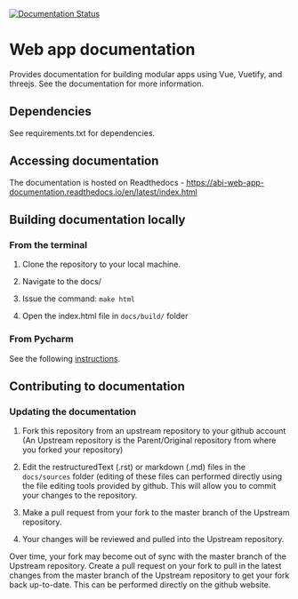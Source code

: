 [![Documentation Status](https://readthedocs.org/projects/abi-web-app-documentation/badge/?version=latest)](http://abi-web-app-documentation.readthedocs.io/?badge=latest)

# Web app documentation

Provides documentation for building modular apps using Vue, Vuetify, and threejs.
See the documentation for more information.

## Dependencies

See requirements.txt for dependencies.

## Accessing documentation

The documentation is hosted on Readthedocs - https://abi-web-app-documentation.readthedocs.io/en/latest/index.html

## Building documentation locally

### From the terminal
1. Clone the repository to your local machine.

2. Navigate to the docs/

3. Issue the command: `make html`

4. Open the index.html file in `docs/build/` folder

### From Pycharm
See the following [instructions](https://bioengineering-toolbox.readthedocs.io/en/latest/documentation/sphinx.html#adding-a-sphinx-build-configuration-to-pycharm).

## Contributing to documentation

### Updating the documentation
1. Fork this repository from an upstream repository to your github account (An Upstream repository is the Parent/Original repository from where you forked your repository)

2. Edit the restructuredText (.rst) or markdown (.md) files in the 
`docs/sources` folder (editing of these files can performed directly using the 
file editing tools provided by github. This will allow you to commit your 
changes to the repository.

3. Make a pull request from your fork to the master branch of the Upstream repository.

4. Your changes will be reviewed and pulled into the Upstream repository.

Over time, your fork may become out of sync with the master branch of the Upstream repository. Create a pull request on your fork to pull in the latest changes from the master branch of the Upstream repository to get your fork back up-to-date. This can be performed directly on the github website.

